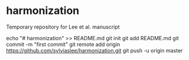# harmonization
Temporary repository for Lee et al. manuscript

echo "# harmonization" >> README.md
git init
git add README.md
git commit -m "first commit"
git remote add origin https://github.com/sylviaslee/harmonization.git
git push -u origin master
